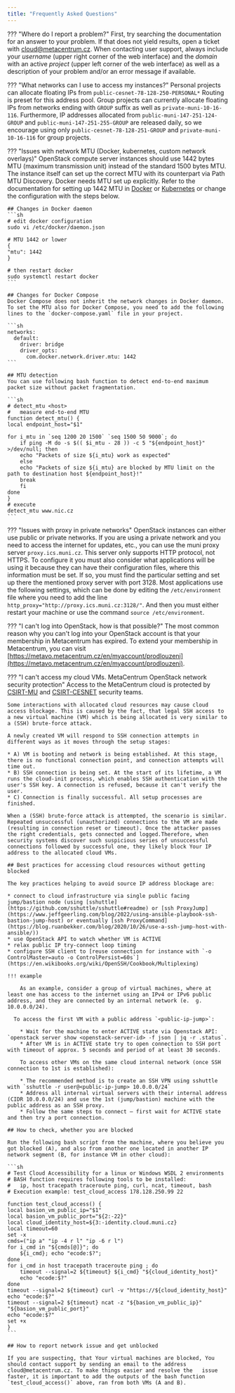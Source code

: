 ```yaml
---
title: "Frequently Asked Questions"
---
```

??? "Where do I report a problem?"
	First, try searching the documentation for an answer to your problem. If that does not yield results, open a
	ticket with [cloud@metacentrum.cz](mailto:cloud@metacentrum.cz). When contacting user support, always
	include your *username* (upper right corner of the web interface) and the *domain* with
	an active *project* (upper left corner of the web interface) as well as a description of
	your problem and/or an error message if available.

??? "What networks can I use to access my instances?"
	Personal projects can allocate floating IPs from `public-cesnet-78-128-250-PERSONAL*` Routing is preset for this address pool.
	Group projects can currently allocate floating IPs from networks ending with `GROUP` suffix as well as `private-muni-10-16-116`.
	Furthermore, IP addresses allocated from `public-muni-147-251-124-GROUP` and `public-muni-147-251-255-GROUP` are released daily, so we encourage using only `public-cesnet-78-128-251-GROUP` and `private-muni-10-16-116` for group projects.

??? "Issues with network MTU (Docker, kubernetes, custom network overlays)"
	OpenStack compute server instances should use 1442 bytes MTU (maximum transmission unit) instead of the standard 1500 bytes MTU. The instance itself can set up the correct MTU with its counterpart via Path MTU Discovery. Docker needs MTU set up explicitly. Refer to the documentation for setting up 1442 MTU in [Docker](https://docs.docker.com/v17.09/engine/userguide/networking/default_network/custom-docker0/) or [Kubernetes](https://docs.projectcalico.org/v3.5/usage/configuration/mtu) or change the configuration with the steps below.

	## Changes in Docker daemon
	```sh
	# edit docker configuration
	sudo vi /etc/docker/daemon.json

	# MTU 1442 or lower
	{
	"mtu": 1442
	}

	# then restart docker
	sudo systemctl restart docker
	```

	## Changes for Docker Compose
	Docker Compose does not inherit the network changes in Docker daemon. To set the MTU also for Docker Compose, you need to add the following lines to the `docker-compose.yaml` file in your project.

	```sh
	networks:
	  default:
	    driver: bridge
	    driver_opts:
	      com.docker.network.driver.mtu: 1442
	```

	## MTU detection
	You can use following bash function to detect end-to-end maximum packet size without packet fragmentation.

	```sh
	# detect_mtu <host>
	#   measure end-to-end MTU
	function detect_mtu() {
	local endpoint_host="$1"

	for i_mtu in `seq 1200 20 1500` `seq 1500 50 9000`; do
		if ping -M do -s $(( $i_mtu - 28 )) -c 5 "${endpoint_host}" >/dev/null; then
		echo "Packets of size ${i_mtu} work as expected"
		else
		echo "Packets of size ${i_mtu} are blocked by MTU limit on the path to destination host ${endpoint_host}!"
		break
		fi
	done
	}
	# execute
	detect_mtu www.nic.cz
	```    

??? "Issues with proxy in private networks"
	OpenStack instances can either use public or private networks. If you are using a private network and you need to access the internet for updates, etc., you can use the muni proxy server `proxy.ics.muni.cz`. This server only supports HTTP protocol, not HTTPS. To configure it you must also consider what applications
	will be using it because they can have their configuration files, where this information must be set. If so, you must find the particular setting and set up there
	the mentioned proxy server with port 3128. Most applications use the following settings, which can be done by editing the `/etc/environment` file where you need to add the line
	`http_proxy="http://proxy.ics.muni.cz:3128/"`. And then you must either restart your machine or use the command `source /etc/environment`.

??? "I can't log into OpenStack, how is that possible?"
	The most common reason why you can't log into your OpenStack account is that your membership in Metacentrum has expired. To extend your membership in Metacentrum,
	you can visit [https://metavo.metacentrum.cz/en/myaccount/prodlouzeni](https://metavo.metacentrum.cz/en/myaccount/prodlouzeni).

??? "I can't access my cloud VMs. MetaCentrum OpenStack network security protection"
	Access to the MetaCentrum cloud is protected by [CSIRT-MU](https://csirt.muni.cz/?lang=en) and [CSIRT-CESNET](https://csirt.cesnet.cz/en/index) security teams.

	Some interactions with allocated cloud resources may cause cloud access blockage. This is caused by the fact, that legal SSH access to a new virtual machine (VM) which is being allocated is very similar to a (SSH) brute-force attack.

	A newly created VM will respond to SSH connection attempts in different ways as it moves through the setup stages:

	* A) VM is booting and network is being established. At this stage, there is no functional connection point, and connection attempts will time out.
	* B) SSH connection is being set. At the start of its lifetime, a VM runs the cloud-init process, which enables SSH authentication with the user's SSH key. A connection is refused, because it can't verify the user.
  	* C) Connection is finally successful. All setup processes are finished.

	When a (SSH) brute-force attack is attempted, the scenario is similar. Repeated unsuccessful (unauthorized) connections to the VM are made (resulting in connection reset or timeout). Once the attacker passes the right credentials, gets connected and logged.Therefore, when security systems discover such suspicious series of unsuccessful connections followed by successful one, they likely block Your IP address to the allocated cloud VMs.

	## Best practices for accessing cloud resources without getting blocked

	The key practices helping to avoid source IP address blockage are:

	* connect to cloud infrastructure via single public facing jump/bastion node (using [sshuttle](https://github.com/sshuttle/sshuttle#readme) or [ssh ProxyJump](https://www.jeffgeerling.com/blog/2022/using-ansible-playbook-ssh-bastion-jump-host) or eventually [ssh ProxyCommand](https://blog.ruanbekker.com/blog/2020/10/26/use-a-ssh-jump-host-with-ansible/))
	* use OpenStack API to watch whether VM is ACTIVE
    * relax public IP try-connect loop timing
	* configure SSH client to [reuse connection for instance with `-o ControlMaster=auto -o ControlPersist=60s`](https://en.wikibooks.org/wiki/OpenSSH/Cookbook/Multiplexing)

    !!! example

    	As an example, consider a group of virtual machines, where at least one has access to the internet using an IPv4 or IPv6 public address, and they are connected by an internal network (e.  g. 10.0.0.0/24).

      To access the first VM with a public address `<public-ip-jump>`:

    	* Wait for the machine to enter ACTIVE state via Openstack API: `openstack server show <openstack-server-id> -f json | jq -r .status`.
    	* After VM is in ACTIVE state try to open connection to SSH port with timeout of approx. 5 seconds and period of at least 30 seconds.

    	To access other VMs on the same cloud internal network (once SSH connection to 1st is established):

    	* The recommended method is to create an SSH VPN using sshuttle with `sshuttle -r user@<public-ip-jump> 10.0.0.0/24`
    	* Address all internal virtual servers with their internal address (CIDR 10.0.0.0/24) and use the 1st (jump/bastion) machine with the public address as an SSH proxy.
    	* Follow the same steps to connect – first wait for ACTIVE state and then try a port connection.

  	## How to check, whether you are blocked

  	Run the following bash script from the machine, where you believe you got blocked (A), and also from another one located in another IP network segment (B, for instance VM in other cloud):

  	```sh
  	# Test Cloud Accessibility for a linux or Windows WSDL 2 environments
  	# BASH function requires following tools to be installed:
  	#   ip, host tracepath traceroute ping, curl, ncat, timeout, bash
  	# Execution example: test_cloud_access 178.128.250.99 22

  	function test_cloud_access() {
  	local basion_vm_public_ip="$1"
  	local basion_vm_public_port="${2:-22}"
  	local cloud_identity_host=${3:-identity.cloud.muni.cz}
  	local timeout=60
  	set -x
  	cmds=("ip a" "ip -4 r l" "ip -6 r l")
  	for i_cmd in "${cmds[@]}"; do
  		${i_cmd}; echo "ecode:$?";
    done
  	for i_cmd in host tracepath traceroute ping ; do
  		timeout --signal=2 ${timeout} ${i_cmd} "${cloud_identity_host}"
  		echo "ecode:$?"
  	done
  	timeout --signal=2 ${timeout} curl -v "https://${cloud_identity_host}"
  	echo "ecode:$?"
  	timeout --signal=2 ${timeout} ncat -z "${basion_vm_public_ip}" "${basion_vm_public_port}"
  	echo "ecode:$?"
  	set +x
  	}
  	```

  	## How to report network issue and get unblocked

  	If you are suspecting, that Your virtual machines are blocked, You should contact support by sending an email to the address cloud@metacentrum.cz. To make things easier and resolve the   issue faster, it is important to add the outputs of the bash function `test_cloud_access()` above, ran from both VMs (A and B).
